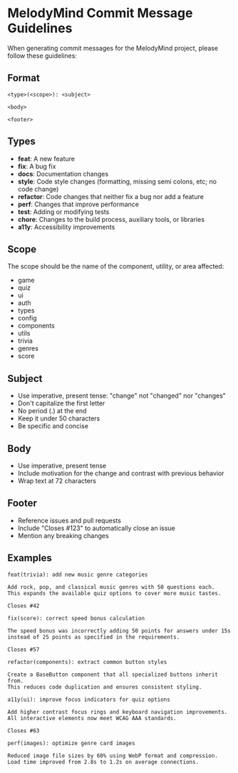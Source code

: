 # MelodyMind Commit Message Guidelines

When generating commit messages for the MelodyMind project, please follow these guidelines:

## Format

```
<type>(<scope>): <subject>

<body>

<footer>
```

## Types

- **feat**: A new feature
- **fix**: A bug fix
- **docs**: Documentation changes
- **style**: Code style changes (formatting, missing semi colons, etc; no code change)
- **refactor**: Code changes that neither fix a bug nor add a feature
- **perf**: Changes that improve performance
- **test**: Adding or modifying tests
- **chore**: Changes to the build process, auxiliary tools, or libraries
- **a11y**: Accessibility improvements

## Scope

The scope should be the name of the component, utility, or area affected:

- game
- quiz
- ui
- auth
- types
- config
- components
- utils
- trivia
- genres
- score

## Subject

- Use imperative, present tense: "change" not "changed" nor "changes"
- Don't capitalize the first letter
- No period (.) at the end
- Keep it under 50 characters
- Be specific and concise

## Body

- Use imperative, present tense
- Include motivation for the change and contrast with previous behavior
- Wrap text at 72 characters

## Footer

- Reference issues and pull requests
- Include "Closes #123" to automatically close an issue
- Mention any breaking changes

## Examples

```
feat(trivia): add new music genre categories

Add rock, pop, and classical music genres with 50 questions each.
This expands the available quiz options to cover more music tastes.

Closes #42
```

```
fix(score): correct speed bonus calculation

The speed bonus was incorrectly adding 50 points for answers under 15s
instead of 25 points as specified in the requirements.

Closes #57
```

```
refactor(components): extract common button styles

Create a BaseButton component that all specialized buttons inherit from.
This reduces code duplication and ensures consistent styling.
```

```
a11y(ui): improve focus indicators for quiz options

Add higher contrast focus rings and keyboard navigation improvements.
All interactive elements now meet WCAG AAA standards.

Closes #63
```

```
perf(images): optimize genre card images

Reduced image file sizes by 60% using WebP format and compression.
Load time improved from 2.8s to 1.2s on average connections.
```
